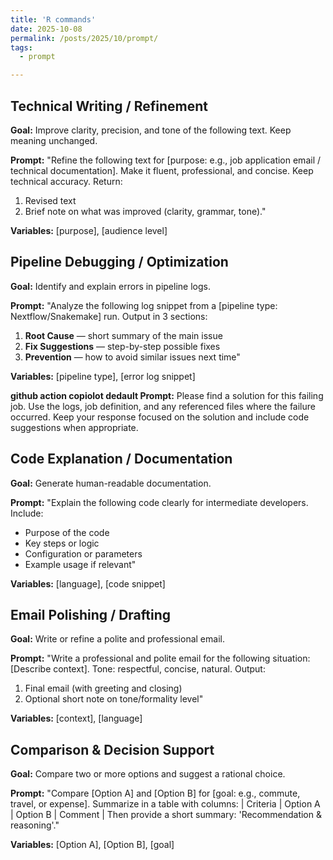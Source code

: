 ```yaml
---
title: 'R commands'
date: 2025-10-08
permalink: /posts/2025/10/prompt/
tags:
  - prompt

---
```


## Technical Writing / Refinement
**Goal:** Improve clarity, precision, and tone of the following text. Keep meaning unchanged.

**Prompt:**
"Refine the following text for [purpose: e.g., job application email / technical documentation].
Make it fluent, professional, and concise. Keep technical accuracy.
Return: 
1. Revised text
2. Brief note on what was improved (clarity, grammar, tone)."

**Variables:** [purpose], [audience level]

## Pipeline Debugging / Optimization
**Goal:** Identify and explain errors in pipeline logs.

**Prompt:**
"Analyze the following log snippet from a [pipeline type: Nextflow/Snakemake] run.
Output in 3 sections:
1. **Root Cause** — short summary of the main issue
2. **Fix Suggestions** — step-by-step possible fixes
3. **Prevention** — how to avoid similar issues next time"

**Variables:** [pipeline type], [error log snippet]

**github action copiolot dedault Prompt:**
Please find a solution for this failing job. Use the logs, job definition, and any referenced files where the failure occurred. Keep your response focused on the solution and include code suggestions when appropriate.

## Code Explanation / Documentation
**Goal:** Generate human-readable documentation.

**Prompt:**
"Explain the following code clearly for intermediate developers.
Include:
- Purpose of the code
- Key steps or logic
- Configuration or parameters
- Example usage if relevant"

**Variables:** [language], [code snippet]

## Email Polishing / Drafting
**Goal:** Write or refine a polite and professional email.

**Prompt:**
"Write a professional and polite email for the following situation:
[Describe context].
Tone: respectful, concise, natural.
Output:
1. Final email (with greeting and closing)
2. Optional short note on tone/formality level"

**Variables:** [context], [language]

## Comparison & Decision Support
**Goal:** Compare two or more options and suggest a rational choice.

**Prompt:**
"Compare [Option A] and [Option B] for [goal: e.g., commute, travel, or expense].
Summarize in a table with columns:
| Criteria | Option A | Option B | Comment |
Then provide a short summary: 'Recommendation & reasoning'."

**Variables:** [Option A], [Option B], [goal]


